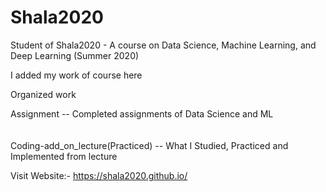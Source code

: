 <!DOCTYPE html>
<html>
<head>
<!--<meta name="viewport" content="width=device-width, initial-scale=1">
<link rel="stylesheet" href="https://cdnjs.cloudflare.com/ajax/libs/font-awesome/4.7.0/css/font-awesome.min.css"> <!-- -->
 <style>
  fa-folder:before
  {
  content:"\f07b";
  }
  fa-folder-open:before
  {
  content:"\f07c";
  }
  </style>
</head>
<body>
  
# Shala2020
Student of Shala2020 - A course on Data Science, Machine Learning, and Deep Learning (Summer 2020)

I added my work of course here

Organized work<br/>
<!-- <svg xmlns="http://www.w3.org/2000/svg" viewBox="0 0 14 16" width="14" height="16"><path fill-rule="evenodd" d="M10 7H4v7h9c.55 0 1-.45 1-1V8h-4V7zM9 9H5V8h4v1zm4-5H7V3c0-.66-.31-1-1-1H1c-.55 0-1 .45-1 1v10c0 .55.45 1 1 1h2V7c0-.55.45-1 1-1h6c.55 0 1 .45 1 1h3V5c0-.55-.45-1-1-1zM6 4H1V3h5v1z"></path></svg>--> Assignment                       --   Completed assignments of Data Science and ML<br/>

<svg version="1.1" xmlns="http://www.w3.org/2000/svg" width="20" height="20">
<g id="icomoon-ignore">
</g>
<path d="M416 480l96-256h-416l-96 256zM64 192l-64 288v-416h144l64 64h208v64z"></path>
</svg>

Coding-add_on_lecture(Practiced) --   What I Studied, Practiced and Implemented from lecture<br/>


Visit Website:- https://shala2020.github.io/

</body>
</html>
